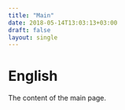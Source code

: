 ```yaml
---
title: "Main"
date: 2018-05-14T13:03:13+03:00
draft: false
layout: single
---
```


# English

The content of the main page.